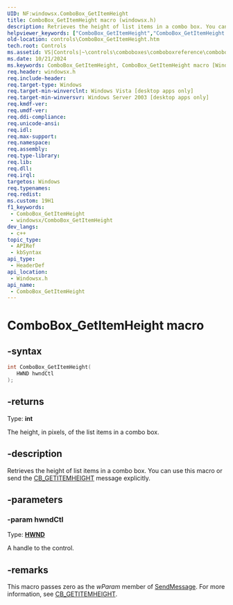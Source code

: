 ```yaml
---
UID: NF:windowsx.ComboBox_GetItemHeight
title: ComboBox_GetItemHeight macro (windowsx.h)
description: Retrieves the height of list items in a combo box. You can use this macro or send the CB_GETITEMHEIGHT message explicitly.
helpviewer_keywords: ["ComboBox_GetItemHeight","ComboBox_GetItemHeight macro [Windows Controls]","_win32_ComboBox_GetItemHeight","_win32_ComboBox_GetItemHeight_cpp","controls.ComboBox_GetItemHeight","controls._win32_ComboBox_GetItemHeight","windowsx/ComboBox_GetItemHeight"]
old-location: controls\ComboBox_GetItemHeight.htm
tech.root: Controls
ms.assetid: VS|Controls|~\controls\comboboxes\comboboxreference\comboboxmacros\combobox_getitemheight.htm
ms.date: 10/21/2024
ms.keywords: ComboBox_GetItemHeight, ComboBox_GetItemHeight macro [Windows Controls], _win32_ComboBox_GetItemHeight, _win32_ComboBox_GetItemHeight_cpp, controls.ComboBox_GetItemHeight, controls._win32_ComboBox_GetItemHeight, windowsx/ComboBox_GetItemHeight
req.header: windowsx.h
req.include-header: 
req.target-type: Windows
req.target-min-winverclnt: Windows Vista [desktop apps only]
req.target-min-winversvr: Windows Server 2003 [desktop apps only]
req.kmdf-ver: 
req.umdf-ver: 
req.ddi-compliance: 
req.unicode-ansi: 
req.idl: 
req.max-support: 
req.namespace: 
req.assembly: 
req.type-library: 
req.lib: 
req.dll: 
req.irql: 
targetos: Windows
req.typenames: 
req.redist: 
ms.custom: 19H1
f1_keywords:
 - ComboBox_GetItemHeight
 - windowsx/ComboBox_GetItemHeight
dev_langs:
 - c++
topic_type:
 - APIRef
 - kbSyntax
api_type:
 - HeaderDef
api_location:
 - Windowsx.h
api_name:
 - ComboBox_GetItemHeight
---
```


# ComboBox_GetItemHeight macro

## -syntax

```cpp
int ComboBox_GetItemHeight(
   HWND hwndCtl
);
```

## -returns

Type: **int**

The height, in pixels, of the list items in a combo box.


## -description

Retrieves the height of list items in a combo box. You can use this macro or send the <a href="/windows/desktop/Controls/cb-getitemheight">CB_GETITEMHEIGHT</a> message explicitly.

## -parameters

### -param hwndCtl

Type: <b><a href="/windows/desktop/WinProg/windows-data-types">HWND</a></b>

A handle to the control.

## -remarks

This macro passes zero as the <i>wParam</i> member of <a href="/windows/desktop/api/winuser/nf-winuser-sendmessage">SendMessage</a>. For more information, see <a href="/windows/desktop/Controls/cb-getitemheight">CB_GETITEMHEIGHT</a>.
